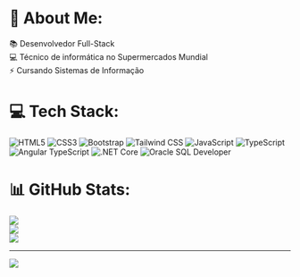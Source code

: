 # 💫 About Me:
📚 Desenvolvedor Full-Stack<br>💻 Técnico de informática no Supermercados Mundial<br>⚡ Cursando Sistemas de Informação


# 💻 Tech Stack:
![HTML5](https://img.shields.io/badge/html5-%23E34F26.svg?style=plastic&logo=html5&logoColor=white) 
![CSS3](https://img.shields.io/badge/css3-%231572B6.svg?style=plastic&logo=css3&logoColor=white) 
![Bootstrap](https://img.shields.io/badge/bootstrap-%23563D7C.svg?style=plastic&logo=bootstrap&logoColor=white) 
![Tailwind CSS](https://img.shields.io/badge/Tailwind%20CSS-38B2AC?style=plastic&logo=tailwind-css&logoColor=white) 
![JavaScript](https://img.shields.io/badge/javascript-%23323330.svg?style=plastic&logo=javascript&logoColor=%23F7DF1E) 
![TypeScript](https://img.shields.io/badge/TypeScript-%233178C6.svg?style=plastic&logo=typescript&logoColor=white) 
![Angular TypeScript](https://img.shields.io/badge/angular-%23DD0031.svg?style=plastic&logo=angular&logoColor=%23FFFFFF) 
![.NET Core](https://img.shields.io/badge/.NET%20Core-512BD4?style=plastic&logo=.NET%20Core&logoColor=white)
![Oracle SQL Developer](https://img.shields.io/badge/Oracle%20SQL%20Developer-F80000?style=plastic&logo=oracle&logoColor=white)
# 📊 GitHub Stats:
![](https://github-readme-stats.vercel.app/api?username=villaca-rafael&theme=midnight-purple&hide_border=false&include_all_commits=false&count_private=false)<br/>
![](https://github-readme-streak-stats.herokuapp.com/?user=villaca-rafael&theme=midnight-purple&hide_border=false)<br/>
![](https://github-readme-stats.vercel.app/api/top-langs/?username=villaca-rafael&theme=midnight-purple&hide_border=false&include_all_commits=false&count_private=false&layout=compact)

---
[![](https://visitcount.itsvg.in/api?id=villaca-rafael&icon=0&color=0)](https://visitcount.itsvg.in)

<!-- Proudly created with GPRM ( https://gprm.itsvg.in ) -->
